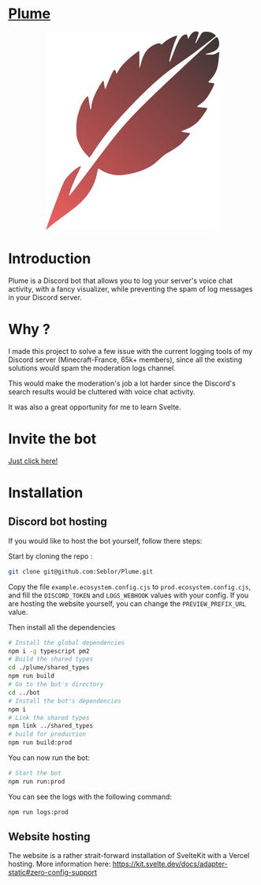 # [Plume](https://plume.red)

<p align="center">
  <a href="https://plume.red"><img src="./logo.webp" /></a>
</p>

# Introduction

Plume is a Discord bot that allows you to log your server's voice chat activity, with a fancy visualizer, while preventing the spam of log messages in your Discord server.

# Why ?

I made this project to solve a few issue with the current logging tools of my Discord server (Minecraft-France, 65k+ members), since all the existing solutions would spam the moderation logs channel.

This would make the moderation's job a lot harder since the Discord's search results would be cluttered with voice chat activity.

It was also a great opportunity for me to learn Svelte.

# Invite the bot

[Just click here!](https://discord.com/api/oauth2/authorize?client_id=1146113119840641234&scope=bot&permissions=2147485824)

# Installation

## Discord bot hosting

If you would like to host the bot yourself, follow there steps:

Start by cloning the repo :

```bash
git clone git@github.com:Seblor/Plume.git
```

Copy the file `example.ecosystem.config.cjs` to `prod.ecosystem.config.cjs`, and fill the `DISCORD_TOKEN` and `LOGS_WEBHOOK` values with your config. If you are hosting the website yourself, you can change the `PREVIEW_PREFIX_URL` value.

Then install all the dependencies

```bash
# Install the global dependencies
npm i -g typescript pm2
# Build the shared types
cd ./plume/shared_types
npm run build
# Go to the bot's directory
cd ../bot
# Install the bot's dependencies
npm i
# Link the shared types
npm link ../shared_types
# build for production
npm run build:prod
```

You can now run the bot:

```bash
# Start the bot
npm run run:prod
```

You can see the logs with the following command:

```bash
npm run logs:prod
```

## Website hosting

The website is a rather strait-forward installation of SvelteKit with a Vercel hosting. More information here: https://kit.svelte.dev/docs/adapter-static#zero-config-support
